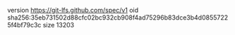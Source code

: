 version https://git-lfs.github.com/spec/v1
oid sha256:35eb731502d88cfc02bc932cb908f4ad75296b83dce3b4d08557225f4bf79c3c
size 13203
